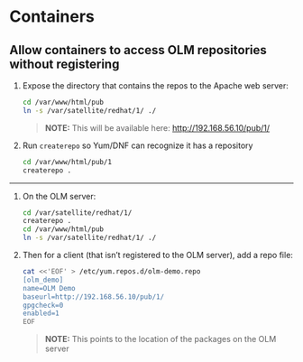 # Containers

## Allow containers to access OLM repositories without registering

1. Expose the directory that contains the repos to the Apache web server:

    ```bash
    cd /var/www/html/pub
    ln -s /var/satellite/redhat/1/ ./
    ```

    > **NOTE:** This will be available here: http://192.168.56.10/pub/1/

2. Run `createrepo` so Yum/DNF can recognize it has a repository

    ```bash
    cd /var/www/html/pub/1
    createrepo .
    ```

---

1. On the OLM server:

    ```bash
    cd /var/satellite/redhat/1/
    createrepo .
    cd /var/www/html/pub
    ln -s /var/satellite/redhat/1/ ./
    ```

2. Then for a client (that isn’t registered to the OLM server), add a repo file:
    ```bash
    cat <<'EOF' > /etc/yum.repos.d/olm-demo.repo
    [olm_demo]
    name=OLM Demo
    baseurl=http://192.168.56.10/pub/1/
    gpgcheck=0
    enabled=1
    EOF
    ```

    > **NOTE:** This points to the location of the packages on the OLM server